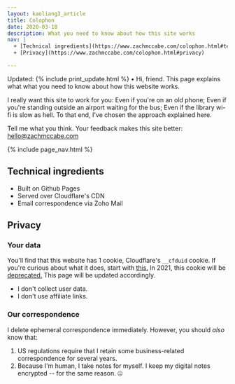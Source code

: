 ```yaml
---
layout: kaoliang3_article
title: Colophon
date: 2020-03-18
description: What you need to know about how this site works
nav: |
  + [Technical ingredients](https://www.zachmccabe.com/colophon.html#technical-ingredients)
  + [Privacy](https://www.zachmccabe.com/colophon.html#privacy)

---
```


Updated: {% include print_update.html %} • Hi, friend. This page explains what what you need to know about how this website works.

I really want this site to work for you: Even if you're on an old phone; Even if you're standing outside an airport waiting for the bus; Even if the library wi-fi is slow as hell. To that end, I've chosen the approach explained here.

Tell me what you think. Your feedback makes this site better: <hello@zachmccabe.com>


{% include page_nav.html %}




## Technical ingredients

+ Built on Github Pages
+ Served over Cloudflare's CDN
+ Email correspondence via Zoho Mail




## Privacy

### Your data

You'll find that this website has 1 cookie, Cloudflare's `__cfduid` cookie. If you're curious about what it does, start with [this.](https://support.cloudflare.com/hc/en-us/articles/200170156-What-does-the-Cloudflare-cfduid-cookie-do-) In 2021, this cookie will be [deprecated.](https://blog.cloudflare.com/deprecating-cfduid-cookie/) This page will be updated accordingly.

- I don't collect user data.
- I don't use affiliate links.



### Our correspondence

I delete ephemeral correspondence immediately. However, you should *also* know that:

1. US regulations require that I retain some business-related correspondence for several years.
2. Because I'm human, I take notes for myself. I keep my digital notes encrypted -- for the same reason. 🤐
